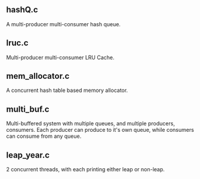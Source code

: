 hashQ.c
-------

A multi-producer multi-consumer hash queue.

lruc.c
------

Multi-producer multi-consumer LRU Cache.

mem_allocator.c
---------------

A concurrent hash table based memory allocator.

multi_buf.c
-----------

Multi-buffered system with multiple queues, and multiple producers, consumers. 
Each producer can produce to it's own queue, while consumers can consume from any queue.

leap_year.c
-----------

2 concurrent threads, with each printing either leap or non-leap.
